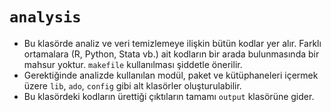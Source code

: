 # `analysis` 

- Bu klasörde analiz ve veri temizlemeye ilişkin bütün kodlar yer alır. Farklı ortamalara (R, Python, Stata vb.) ait kodların bir arada bulunmasında bir mahsur yoktur. `makefile` kullanılması şiddetle önerilir.
- Gerektiğinde analizde kullanılan modül, paket ve kütüphaneleri içermek üzere `lib`, `ado`, `config` gibi alt klasörler oluşturulabilir.
- Bu klasördeki kodların ürettiği çıktıların tamamı `output` klasörüne gider.


